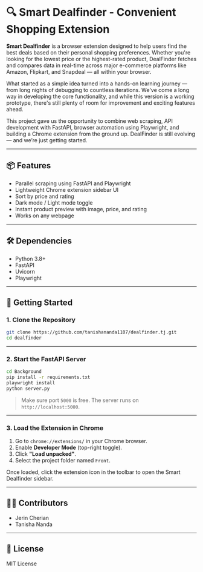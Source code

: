 # 🔍 Smart Dealfinder - Convenient Shopping Extension

**Smart Dealfinder** is a browser extension designed to help users find the best deals based on their personal shopping preferences. Whether you're looking for the lowest price or the highest-rated product, DealFinder fetches and compares data in real-time across major e-commerce platforms like Amazon, Flipkart, and Snapdeal — all within your browser.

What started as a simple idea turned into a hands-on learning journey — from long nights of debugging to countless iterations. We've come a long way in developing the core functionality, and while this version is a working prototype, there's still plenty of room for improvement and exciting features ahead.

This project gave us the opportunity to combine web scraping, API development with FastAPI, browser automation using Playwright, and building a Chrome extension from the ground up. DealFinder is still evolving — and we’re just getting started.



---

## 📦 Features

- Parallel scraping using FastAPI and Playwright  
- Lightweight Chrome extension sidebar UI  
- Sort by price and rating  
- Dark mode / Light mode toggle  
- Instant product preview with image, price, and rating  
- Works on any webpage

---

## 🛠️ Dependencies

- Python 3.8+
- FastAPI
- Uvicorn
- Playwright

---

## 🚀 Getting Started

### 1. Clone the Repository

```bash
git clone https://github.com/tanishananda1107/dealfinder.tj.git
cd dealfinder
```

---

### 2. Start the FastAPI Server

```bash
cd Background
pip install -r requirements.txt
playwright install
python server.py
```

> Make sure port `5000` is free. The server runs on `http://localhost:5000`.

---

### 3. Load the Extension in Chrome

1. Go to `chrome://extensions/` in your Chrome browser.
2. Enable **Developer Mode** (top-right toggle).
3. Click **"Load unpacked"**.
4. Select the project folder named `Front`.

Once loaded, click the extension icon in the toolbar to open the Smart Dealfinder sidebar.

---


## 🧑‍💻 Contributors

- Jerin Cherian
- Tanisha Nanda 

---

## 📃 License

MIT License
